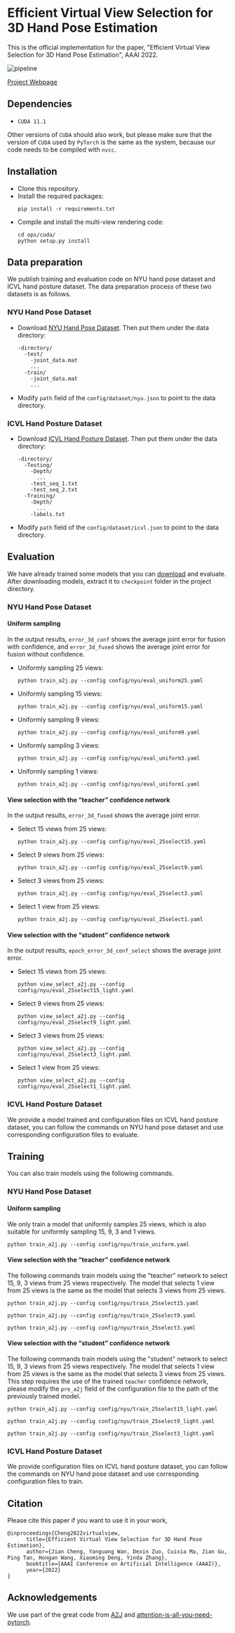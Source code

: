 # Efficient Virtual View Selection for 3D Hand Pose Estimation

This is the official implementation for the paper, 
"Efficient Virtual View Selection for 3D Hand Pose Estimation", 
AAAI 2022.

![pipeline](fig/pipeline.png)

[Project Webpage](https://me495.github.io/handpose-virtualview/)

## Dependencies
* `CUDA 11.1`

Other versions of `CUDA` should also work, 
but please make sure that the version of `CUDA` used by `PyTorch` is the same as the system, 
because our code needs to be compiled with `nvcc`. 

## Installation
* Clone this repository.
* Install the required packages:
  ```angular2html
  pip install -r requirements.txt
  ```
* Compile and install the multi-view rendering code:
  ```angular2html
  cd ops/cuda/
  python setup.py install
  ```

## Data preparation
We publish training and evaluation code on NYU hand pose dataset and ICVL hand posture dataset. 
The data preparation process of these two datasets is as follows. 

### NYU Hand Pose Dataset
* Download [NYU Hand Pose Dataset](https://jonathantompson.github.io/NYU_Hand_Pose_Dataset.htm#download). Then put them under the data directory:
  ```angular2html
  -directory/
    -test/
      -joint_data.mat
      ...
    -train/
      -joint_data.mat
      ...
  ```
* Modify `path` field of the `config/dataset/nyu.json` to point to the data directory. 

### ICVL Hand Posture Dataset
* Download [ICVL Hand Posture Dataset](https://labicvl.github.io/hand.html). Then put them under the data directory:
  ```angular2html
  -directory/
    -Testing/
      -Depth/
        ...
      -test_seq_1.txt
      -test_seq_2.txt
    -Training/
      -Depth/
        ...
      -labels.txt
  ```
* Modify `path` field of the `config/dataset/icvl.json` to point to the data directory.


## Evaluation
We have already trained some models that you can [download](https://drive.google.com/file/d/1mppFYe7Apfai4F4CCqqtw9SBOrIDaFc1/view?usp=sharing) and evaluate. 
After downloading models, extract it to `checkpoint` folder in the project directory.

### NYU Hand Pose Dataset
#### Uniform sampling
In the output results, `error_3d_conf` shows the average joint error for fusion with confidence, 
and `error_3d_fused` shows the average joint error for fusion without confidence.
* Uniformly sampling 25 views:
  ```angular2html
  python train_a2j.py --config config/nyu/eval_uniform25.yaml
  ```
* Uniformly sampling 15 views:
  ```angular2html
  python train_a2j.py --config config/nyu/eval_uniform15.yaml
  ```
* Uniformly sampling 9 views:
  ```angular2html
  python train_a2j.py --config config/nyu/eval_uniform9.yaml
  ```
* Uniformly sampling 3 views:
  ```angular2html
  python train_a2j.py --config config/nyu/eval_uniform3.yaml
  ```
* Uniformly sampling 1 views:
  ```angular2html
  python train_a2j.py --config config/nyu/eval_uniform1.yaml
  ```

#### View selection with the “teacher” confidence network
In the output results, `error_3d_fused` shows the average joint error.
* Select 15 views from 25 views:
  ```angular2html
  python train_a2j.py --config config/nyu/eval_25select15.yaml
  ```
* Select 9 views from 25 views:
  ```angular2html
  python train_a2j.py --config config/nyu/eval_25select9.yaml
  ```
* Select 3 views from 25 views:
  ```angular2html
  python train_a2j.py --config config/nyu/eval_25select3.yaml
  ```
* Select 1 view from 25 views:
  ```angular2html
  python train_a2j.py --config config/nyu/eval_25select1.yaml
  ```

#### View selection with the “student” confidence network
In the output results, `epoch_error_3d_conf_select` shows the average joint error.
* Select 15 views from 25 views:
  ```angular2html
  python view_select_a2j.py --config config/nyu/eval_25select15_light.yaml
  ```
* Select 9 views from 25 views:
  ```angular2html
  python view_select_a2j.py --config config/nyu/eval_25select9_light.yaml
  ```
* Select 3 views from 25 views:
  ```angular2html
  python view_select_a2j.py --config config/nyu/eval_25select3_light.yaml
  ```
* Select 1 view from 25 views:
  ```angular2html
  python view_select_a2j.py --config config/nyu/eval_25select1_light.yaml
  ```

### ICVL Hand Posture Dataset
We provide a model trained and configuration files on ICVL hand posture dataset, 
you can follow the commands on NYU hand pose dataset and use corresponding configuration files to evaluate.


## Training
You can also train models using the following commands.

### NYU Hand Pose Dataset
#### Uniform sampling
We only train a model that uniformly samples 25 views, 
which is also suitable for uniformly sampling 15, 9, 3 and 1 views.
```angular2html
python train_a2j.py --config config/nyu/train_uniform.yaml
```

#### View selection with the “teacher” confidence network
The following commands train models using the "teacher" network to select 15, 9, 3 views from 25 views respectively.
The model that selects 1 view from 25 views is the same as the model that selects 3 views from 25 views. 
```angular2html
python train_a2j.py --config config/nyu/train_25select15.yaml
```
```angular2html
python train_a2j.py --config config/nyu/train_25select9.yaml
```
```angular2html
python train_a2j.py --config config/nyu/train_25select3.yaml
```

#### View selection with the “student” confidence network
The following commands train models using the "student" network to select 15, 9, 3 views from 25 views respectively.
The model that selects 1 view from 25 views is the same as the model that selects 3 views from 25 views. 
This step requires the use of the trained `teacher` confidence network, 
please modify the `pre_a2j` field of the configuration file to the path of the previously trained model.
```angular2html
python train_a2j.py --config config/nyu/train_25select15_light.yaml
```
```angular2html
python train_a2j.py --config config/nyu/train_25select9_light.yaml
```
```angular2html
python train_a2j.py --config config/nyu/train_25select3_light.yaml
```

### ICVL Hand Posture Dataset
We provide configuration files on ICVL hand posture dataset, 
you can follow the commands on NYU hand pose dataset and use corresponding configuration files to train.

## Citation
Please cite this paper if you want to use it in your work,
```angular2html
@inproceedings{Cheng2022virtualview,
      title={Efficient Virtual View Selection for 3D Hand Pose Estimation}, 
      author={Jian Cheng, Yanguang Wan, Dexin Zuo, Cuixia Ma, Jian Gu, Ping Tan, Hongan Wang, Xiaoming Deng, Yinda Zhang}, 
      booktitle={AAAI Conference on Artificial Intelligence (AAAI)}, 
      year={2022} 
} 
```

## Acknowledgements
We use part of the great code from [A2J](https://github.com/zhangboshen/A2J) and [attention-is-all-you-need-pytorch](https://github.com/jadore801120/attention-is-all-you-need-pytorch).
